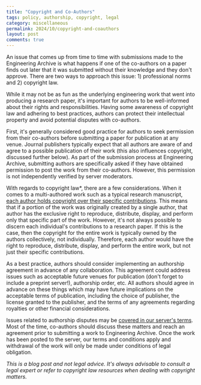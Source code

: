 ```yaml
---
title: "Copyright and Co-Authors"
tags: policy, authorship, copyright, legal
category: miscellaneous
permalink: 2024/10/copyright-and-coauthors
layout: post
comments: true
---
```


An issue that comes up from time to time with submissions made to the Engineering Archive is what happens if one of the co-authors on a paper finds out later that it was submitted without their knowledge and they don't approve. There are two ways to approach this issue: 1) professional norms and 2) copyright law.

While it may not be as fun as the underlying engineering work that went into producing a research paper, it's important for authors to be well-informed about their rights and responsibilities. Having some awareness of copyright law and adhering to best practices, authors can protect their intellectual property and avoid potential disputes with co-authors.

First, it's generally considered good practice for authors to seek permission from their co-authors before submitting a paper for publication at any venue. Journal publishers typically expect that all authors are aware of and agree to a possible publication of their work (this also influences copyright, discussed further below). As part of the submission process at Engineering Archive, submitting authors are specifically asked if they have obtained permission to post the work from their co-authors. However, this permission is not independently verified by server moderators.

With regards to copyright law*, there are a few considerations. When it comes to a multi-authored work such as a typical research manuscript, [each author holds copyright over their specific contributions](https://corporate.findlaw.com/intellectual-property/copyright-ownership-the-joint-authorship-doctrine.html). This means that if a portion of the work was originally created by a single author, that author has the exclusive right to reproduce, distribute, display, and perform only that specific part of the work. However, it's not always possible to discern each individual's contributions to a research paper. If this is the case, then the copyright for the entire work is typically owned by the authors collectively, not individually. Therefore, each author would have the right to reproduce, distribute, display, and perform the entire work, but not just their specific contributions. 

As a best practice, authors should consider implementing an authorship agreement in advance of any collaboration. This agreement could address issues such as acceptable future venues for publication (don't forget to include a preprint server!), authorship order, etc. All authors should agree in advance on these things which may have future implications on the acceptable terms of publication, including the choice of publisher, the license granted to the publisher, and the terms of any agreements regarding royalties or other financial considerations.

Issues related to authorship disputes may be [covered in our server's terms](https://engrxiv.org/about#withdrawing-a-preprint). Most of the time, co-authors should discuss these matters and reach an agreement prior to submitting a work to Engineering Archive. Once the work has been posted to the server, our terms and conditions apply and withdrawal of the work will only be made under conditions of legal obligation.

*This is a blog post and not legal advice. It's always advisable to consult a legal expert or refer to copyright law resources when dealing with copyright matters.*
